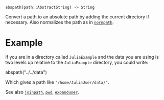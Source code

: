 ```
abspath(path::AbstractString) -> String
```

Convert a path to an absolute path by adding the current directory if necessary. Also normalizes the path as in [`normpath`](@ref).

# Example

If you are in a directory called `JuliaExample` and the data you are using is two levels up relative to the `JuliaExample` directory, you could write:

abspath("../../data")

Which gives a path like `"/home/JuliaUser/data/"`.

See also [`joinpath`](@ref), [`pwd`](@ref), [`expanduser`](@ref).
